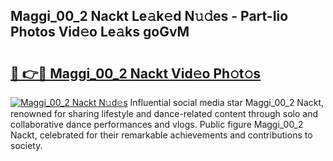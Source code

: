 ## Maggi_00_2 Nackt Le𝚊k𝚎d N𝚞𝚍es - Part-Iio Photos Vid𝚎o Le𝚊ks goGvM

# <h2><a href="http://fb3xir.evod.top/?m=Maggi_00_2+Nackt">🔗 👉🔴 Maggi_00_2 Nackt Vid𝚎o Ph𝚘t𝚘s</a></h2>

[![Maggi_00_2 Nackt N𝚞d𝚎s](https://i.imgur.com/8V9OHl7.gif)](http://fb3xir.evod.top/?m=Maggi_00_2+Nackt)
Influential social media star Maggi_00_2 Nackt, renowned for sharing lifestyle and dance-related content through solo and collaborative dance performances and vlogs. Public figure Maggi_00_2 Nackt, celebrated for their remarkable achievements and contributions to society. 
